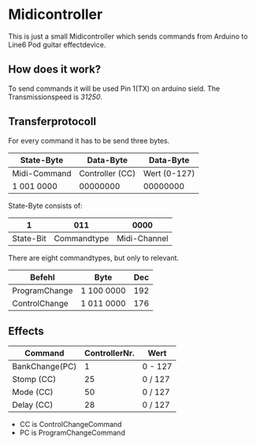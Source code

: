 # Midicontroller 

This is just a small Midicontroller which sends commands from Arduino to Line6 Pod guitar effectdevice. 

## How does it work?

To send commands it will be used Pin 1(TX) on arduino sield. The Transmissionspeed is _31250_.

## Transferprotocoll

For every command it has to be send three bytes. 

| State-Byte   | Data-Byte       | Data-Byte     |
| ------------ | --------------- | ------------- |
| Midi-Command | Controller (CC) | Wert (0-127)  |
|  1 001 0000  |    00000000     | 00000000      |


State-Byte consists of:

| 1           | 011       | 0000       |
| ----------- | --------- | ---------- |
| State-Bit   | Commandtype | Midi-Channel |

There are eight commandtypes, but only to relevant.

| Befehl        | Byte       | Dec |      
| ------------- | ---------- | --- |
| ProgramChange | 1 100 0000 | 192 |
| ControlChange | 1 011 0000 | 176 |

## Effects

| Command       | ControllerNr. | Wert    |  
| ------------- | ------------- | ------- |
| BankChange(PC) | 1             | 0 - 127 |
| Stomp (CC)    | 25            | 0 / 127 |
| Mode (CC)     | 50            | 0 / 127 |
| Delay (CC)    | 28            | 0 / 127 |

* CC is ControlChangeCommand 
* PC is ProgramChangeCommand
